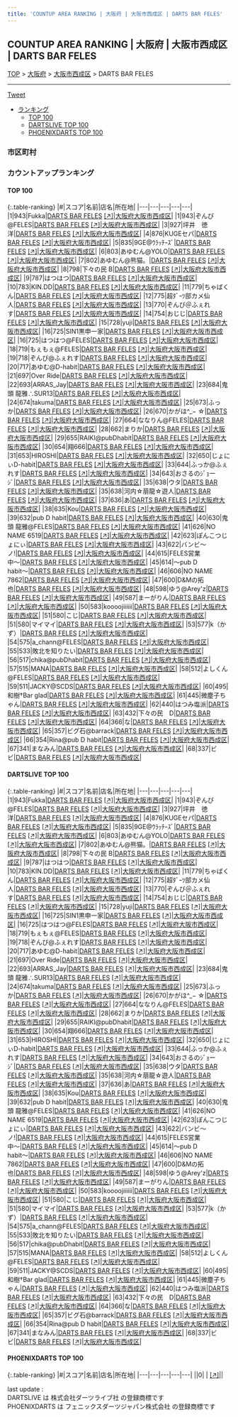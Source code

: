 ```yaml
---
title: 'COUNTUP AREA RANKING | 大阪府 | 大阪市西成区 | DARTS BAR FELES'
---
```

## COUNTUP AREA RANKING | 大阪府 | 大阪市西成区 | DARTS BAR FELES

[TOP](/darts/rank/) > [大阪府](/darts/rank/大阪府/) > [大阪市西成区](/darts/rank/大阪府/大阪市西成区/) > DARTS BAR FELES

___

<a href="https://twitter.com/share?ref_src=twsrc%5Etfw" data-text="COUNTUP AREA RANKING | 大阪府大阪市西成区DARTS BAR FELES" class="twitter-share-button" data-hashtags="DARTSLIVE,PHOENIXDARTS,darts,ダーツ" data-show-count="false">Tweet</a>

* [ランキング](#カウントアップランキング)
    * [TOP 100](#top-100)
    * [DARTSLIVE TOP 100](#dartslive-top-100)
    * [PHOENIXDARTS TOP 100](#phoenixdarts-top-100)

### 市区町村

<ul>

</ul>

### カウントアップランキング

#### TOP 100



{:.table-ranking}
|#|スコア|名前|店名|所在地|
|---|---|---|---|---|
|1|943|<span class="rank-name-dl">Fukka</span>|<a href="/darts/rank/shops/befd37484afffe800d9b047a20a7ba1e.html">DARTS BAR FELES</a> <a href="https://search.dartslive.com/jp/shop/befd37484afffe800d9b047a20a7ba1e">[↗]</a>|<a href="/darts/rank/大阪府/大阪市西成区">大阪府大阪市西成区</a>|
|1|943|<span class="rank-name-dl">ぞんび@FELES</span>|<a href="/darts/rank/shops/befd37484afffe800d9b047a20a7ba1e.html">DARTS BAR FELES</a> <a href="https://search.dartslive.com/jp/shop/befd37484afffe800d9b047a20a7ba1e">[↗]</a>|<a href="/darts/rank/大阪府/大阪市西成区">大阪府大阪市西成区</a>|
|3|927|<span class="rank-name-dl">坪井　徳洋</span>|<a href="/darts/rank/shops/befd37484afffe800d9b047a20a7ba1e.html">DARTS BAR FELES</a> <a href="https://search.dartslive.com/jp/shop/befd37484afffe800d9b047a20a7ba1e">[↗]</a>|<a href="/darts/rank/大阪府/大阪市西成区">大阪府大阪市西成区</a>|
|4|876|<span class="rank-name-dl">KUGEセパ</span>|<a href="/darts/rank/shops/befd37484afffe800d9b047a20a7ba1e.html">DARTS BAR FELES</a> <a href="https://search.dartslive.com/jp/shop/befd37484afffe800d9b047a20a7ba1e">[↗]</a>|<a href="/darts/rank/大阪府/大阪市西成区">大阪府大阪市西成区</a>|
|5|835|<span class="rank-name-dl">9GE@ｳﾗｯﾁｰｽﾞ</span>|<a href="/darts/rank/shops/befd37484afffe800d9b047a20a7ba1e.html">DARTS BAR FELES</a> <a href="https://search.dartslive.com/jp/shop/befd37484afffe800d9b047a20a7ba1e">[↗]</a>|<a href="/darts/rank/大阪府/大阪市西成区">大阪府大阪市西成区</a>|
|6|803|<span class="rank-name-dl">あゆむん@YOLO</span>|<a href="/darts/rank/shops/befd37484afffe800d9b047a20a7ba1e.html">DARTS BAR FELES</a> <a href="https://search.dartslive.com/jp/shop/befd37484afffe800d9b047a20a7ba1e">[↗]</a>|<a href="/darts/rank/大阪府/大阪市西成区">大阪府大阪市西成区</a>|
|7|802|<span class="rank-name-dl">あゆむん@熊猫。</span>|<a href="/darts/rank/shops/befd37484afffe800d9b047a20a7ba1e.html">DARTS BAR FELES</a> <a href="https://search.dartslive.com/jp/shop/befd37484afffe800d9b047a20a7ba1e">[↗]</a>|<a href="/darts/rank/大阪府/大阪市西成区">大阪府大阪市西成区</a>|
|8|798|<span class="rank-name-dl">下々の民 B</span>|<a href="/darts/rank/shops/befd37484afffe800d9b047a20a7ba1e.html">DARTS BAR FELES</a> <a href="https://search.dartslive.com/jp/shop/befd37484afffe800d9b047a20a7ba1e">[↗]</a>|<a href="/darts/rank/大阪府/大阪市西成区">大阪府大阪市西成区</a>|
|9|787|<span class="rank-name-dl">はつはつ</span>|<a href="/darts/rank/shops/befd37484afffe800d9b047a20a7ba1e.html">DARTS BAR FELES</a> <a href="https://search.dartslive.com/jp/shop/befd37484afffe800d9b047a20a7ba1e">[↗]</a>|<a href="/darts/rank/大阪府/大阪市西成区">大阪府大阪市西成区</a>|
|10|783|<span class="rank-name-dl">KIN.DD</span>|<a href="/darts/rank/shops/befd37484afffe800d9b047a20a7ba1e.html">DARTS BAR FELES</a> <a href="https://search.dartslive.com/jp/shop/befd37484afffe800d9b047a20a7ba1e">[↗]</a>|<a href="/darts/rank/大阪府/大阪市西成区">大阪府大阪市西成区</a>|
|11|779|<span class="rank-name-dl">ちゃばくん</span>|<a href="/darts/rank/shops/befd37484afffe800d9b047a20a7ba1e.html">DARTS BAR FELES</a> <a href="https://search.dartslive.com/jp/shop/befd37484afffe800d9b047a20a7ba1e">[↗]</a>|<a href="/darts/rank/大阪府/大阪市西成区">大阪府大阪市西成区</a>|
|12|775|<span class="rank-name-dl">超ﾀﾞｰﾂ部カメ仙人</span>|<a href="/darts/rank/shops/befd37484afffe800d9b047a20a7ba1e.html">DARTS BAR FELES</a> <a href="https://search.dartslive.com/jp/shop/befd37484afffe800d9b047a20a7ba1e">[↗]</a>|<a href="/darts/rank/大阪府/大阪市西成区">大阪府大阪市西成区</a>|
|13|770|<span class="rank-name-dl">ぞんび＠ふぇれす</span>|<a href="/darts/rank/shops/befd37484afffe800d9b047a20a7ba1e.html">DARTS BAR FELES</a> <a href="https://search.dartslive.com/jp/shop/befd37484afffe800d9b047a20a7ba1e">[↗]</a>|<a href="/darts/rank/大阪府/大阪市西成区">大阪府大阪市西成区</a>|
|14|754|<span class="rank-name-dl">おじじ</span>|<a href="/darts/rank/shops/befd37484afffe800d9b047a20a7ba1e.html">DARTS BAR FELES</a> <a href="https://search.dartslive.com/jp/shop/befd37484afffe800d9b047a20a7ba1e">[↗]</a>|<a href="/darts/rank/大阪府/大阪市西成区">大阪府大阪市西成区</a>|
|15|728|<span class="rank-name-dl">yuji</span>|<a href="/darts/rank/shops/befd37484afffe800d9b047a20a7ba1e.html">DARTS BAR FELES</a> <a href="https://search.dartslive.com/jp/shop/befd37484afffe800d9b047a20a7ba1e">[↗]</a>|<a href="/darts/rank/大阪府/大阪市西成区">大阪府大阪市西成区</a>|
|16|725|<span class="rank-name-dl">SIN1黒申一家</span>|<a href="/darts/rank/shops/befd37484afffe800d9b047a20a7ba1e.html">DARTS BAR FELES</a> <a href="https://search.dartslive.com/jp/shop/befd37484afffe800d9b047a20a7ba1e">[↗]</a>|<a href="/darts/rank/大阪府/大阪市西成区">大阪府大阪市西成区</a>|
|16|725|<span class="rank-name-dl">はつはつ@FELES</span>|<a href="/darts/rank/shops/befd37484afffe800d9b047a20a7ba1e.html">DARTS BAR FELES</a> <a href="https://search.dartslive.com/jp/shop/befd37484afffe800d9b047a20a7ba1e">[↗]</a>|<a href="/darts/rank/大阪府/大阪市西成区">大阪府大阪市西成区</a>|
|18|719|<span class="rank-name-dl">もぇもぇ@FELES</span>|<a href="/darts/rank/shops/befd37484afffe800d9b047a20a7ba1e.html">DARTS BAR FELES</a> <a href="https://search.dartslive.com/jp/shop/befd37484afffe800d9b047a20a7ba1e">[↗]</a>|<a href="/darts/rank/大阪府/大阪市西成区">大阪府大阪市西成区</a>|
|19|718|<span class="rank-name-dl">ぞんび@ふぇれす</span>|<a href="/darts/rank/shops/befd37484afffe800d9b047a20a7ba1e.html">DARTS BAR FELES</a> <a href="https://search.dartslive.com/jp/shop/befd37484afffe800d9b047a20a7ba1e">[↗]</a>|<a href="/darts/rank/大阪府/大阪市西成区">大阪府大阪市西成区</a>|
|20|717|<span class="rank-name-dl">あゆむ@D-habit</span>|<a href="/darts/rank/shops/befd37484afffe800d9b047a20a7ba1e.html">DARTS BAR FELES</a> <a href="https://search.dartslive.com/jp/shop/befd37484afffe800d9b047a20a7ba1e">[↗]</a>|<a href="/darts/rank/大阪府/大阪市西成区">大阪府大阪市西成区</a>|
|21|697|<span class="rank-name-dl">Over Ride</span>|<a href="/darts/rank/shops/befd37484afffe800d9b047a20a7ba1e.html">DARTS BAR FELES</a> <a href="https://search.dartslive.com/jp/shop/befd37484afffe800d9b047a20a7ba1e">[↗]</a>|<a href="/darts/rank/大阪府/大阪市西成区">大阪府大阪市西成区</a>|
|22|693|<span class="rank-name-dl">ARRAS_Jay</span>|<a href="/darts/rank/shops/befd37484afffe800d9b047a20a7ba1e.html">DARTS BAR FELES</a> <a href="https://search.dartslive.com/jp/shop/befd37484afffe800d9b047a20a7ba1e">[↗]</a>|<a href="/darts/rank/大阪府/大阪市西成区">大阪府大阪市西成区</a>|
|23|684|<span class="rank-name-dl">鬼頭 龍雅∴SUR13</span>|<a href="/darts/rank/shops/befd37484afffe800d9b047a20a7ba1e.html">DARTS BAR FELES</a> <a href="https://search.dartslive.com/jp/shop/befd37484afffe800d9b047a20a7ba1e">[↗]</a>|<a href="/darts/rank/大阪府/大阪市西成区">大阪府大阪市西成区</a>|
|24|674|<span class="rank-name-dl">takuma</span>|<a href="/darts/rank/shops/befd37484afffe800d9b047a20a7ba1e.html">DARTS BAR FELES</a> <a href="https://search.dartslive.com/jp/shop/befd37484afffe800d9b047a20a7ba1e">[↗]</a>|<a href="/darts/rank/大阪府/大阪市西成区">大阪府大阪市西成区</a>|
|25|673|<span class="rank-name-dl">ふっか</span>|<a href="/darts/rank/shops/befd37484afffe800d9b047a20a7ba1e.html">DARTS BAR FELES</a> <a href="https://search.dartslive.com/jp/shop/befd37484afffe800d9b047a20a7ba1e">[↗]</a>|<a href="/darts/rank/大阪府/大阪市西成区">大阪府大阪市西成区</a>|
|26|670|<span class="rank-name-dl">かがほ^_− ☆</span>|<a href="/darts/rank/shops/befd37484afffe800d9b047a20a7ba1e.html">DARTS BAR FELES</a> <a href="https://search.dartslive.com/jp/shop/befd37484afffe800d9b047a20a7ba1e">[↗]</a>|<a href="/darts/rank/大阪府/大阪市西成区">大阪府大阪市西成区</a>|
|27|664|<span class="rank-name-dl">ななりん@FELES</span>|<a href="/darts/rank/shops/befd37484afffe800d9b047a20a7ba1e.html">DARTS BAR FELES</a> <a href="https://search.dartslive.com/jp/shop/befd37484afffe800d9b047a20a7ba1e">[↗]</a>|<a href="/darts/rank/大阪府/大阪市西成区">大阪府大阪市西成区</a>|
|28|662|<span class="rank-name-dl">まりか</span>|<a href="/darts/rank/shops/befd37484afffe800d9b047a20a7ba1e.html">DARTS BAR FELES</a> <a href="https://search.dartslive.com/jp/shop/befd37484afffe800d9b047a20a7ba1e">[↗]</a>|<a href="/darts/rank/大阪府/大阪市西成区">大阪府大阪市西成区</a>|
|29|655|<span class="rank-name-dl">RAIKI@pubDhabit</span>|<a href="/darts/rank/shops/befd37484afffe800d9b047a20a7ba1e.html">DARTS BAR FELES</a> <a href="https://search.dartslive.com/jp/shop/befd37484afffe800d9b047a20a7ba1e">[↗]</a>|<a href="/darts/rank/大阪府/大阪市西成区">大阪府大阪市西成区</a>|
|30|654|<span class="rank-name-dl">翔666</span>|<a href="/darts/rank/shops/befd37484afffe800d9b047a20a7ba1e.html">DARTS BAR FELES</a> <a href="https://search.dartslive.com/jp/shop/befd37484afffe800d9b047a20a7ba1e">[↗]</a>|<a href="/darts/rank/大阪府/大阪市西成区">大阪府大阪市西成区</a>|
|31|653|<span class="rank-name-dl">HIROSHI</span>|<a href="/darts/rank/shops/befd37484afffe800d9b047a20a7ba1e.html">DARTS BAR FELES</a> <a href="https://search.dartslive.com/jp/shop/befd37484afffe800d9b047a20a7ba1e">[↗]</a>|<a href="/darts/rank/大阪府/大阪市西成区">大阪府大阪市西成区</a>|
|32|650|<span class="rank-name-dl">じょにぃD-habit</span>|<a href="/darts/rank/shops/befd37484afffe800d9b047a20a7ba1e.html">DARTS BAR FELES</a> <a href="https://search.dartslive.com/jp/shop/befd37484afffe800d9b047a20a7ba1e">[↗]</a>|<a href="/darts/rank/大阪府/大阪市西成区">大阪府大阪市西成区</a>|
|33|644|<span class="rank-name-dl">ふっか@ふぇれす</span>|<a href="/darts/rank/shops/befd37484afffe800d9b047a20a7ba1e.html">DARTS BAR FELES</a> <a href="https://search.dartslive.com/jp/shop/befd37484afffe800d9b047a20a7ba1e">[↗]</a>|<a href="/darts/rank/大阪府/大阪市西成区">大阪府大阪市西成区</a>|
|34|643|<span class="rank-name-dl">おさるのｼﾞｮーｼﾞ</span>|<a href="/darts/rank/shops/befd37484afffe800d9b047a20a7ba1e.html">DARTS BAR FELES</a> <a href="https://search.dartslive.com/jp/shop/befd37484afffe800d9b047a20a7ba1e">[↗]</a>|<a href="/darts/rank/大阪府/大阪市西成区">大阪府大阪市西成区</a>|
|35|638|<span class="rank-name-dl">ウタ</span>|<a href="/darts/rank/shops/befd37484afffe800d9b047a20a7ba1e.html">DARTS BAR FELES</a> <a href="https://search.dartslive.com/jp/shop/befd37484afffe800d9b047a20a7ba1e">[↗]</a>|<a href="/darts/rank/大阪府/大阪市西成区">大阪府大阪市西成区</a>|
|35|638|<span class="rank-name-dl">河内☆萠龍☆遊人</span>|<a href="/darts/rank/shops/befd37484afffe800d9b047a20a7ba1e.html">DARTS BAR FELES</a> <a href="https://search.dartslive.com/jp/shop/befd37484afffe800d9b047a20a7ba1e">[↗]</a>|<a href="/darts/rank/大阪府/大阪市西成区">大阪府大阪市西成区</a>|
|37|636|<span class="rank-name-dl">あ</span>|<a href="/darts/rank/shops/befd37484afffe800d9b047a20a7ba1e.html">DARTS BAR FELES</a> <a href="https://search.dartslive.com/jp/shop/befd37484afffe800d9b047a20a7ba1e">[↗]</a>|<a href="/darts/rank/大阪府/大阪市西成区">大阪府大阪市西成区</a>|
|38|635|<span class="rank-name-dl">Kou</span>|<a href="/darts/rank/shops/befd37484afffe800d9b047a20a7ba1e.html">DARTS BAR FELES</a> <a href="https://search.dartslive.com/jp/shop/befd37484afffe800d9b047a20a7ba1e">[↗]</a>|<a href="/darts/rank/大阪府/大阪市西成区">大阪府大阪市西成区</a>|
|39|632|<span class="rank-name-dl">pub D habit</span>|<a href="/darts/rank/shops/befd37484afffe800d9b047a20a7ba1e.html">DARTS BAR FELES</a> <a href="https://search.dartslive.com/jp/shop/befd37484afffe800d9b047a20a7ba1e">[↗]</a>|<a href="/darts/rank/大阪府/大阪市西成区">大阪府大阪市西成区</a>|
|40|630|<span class="rank-name-dl">鬼頭 龍雅@FELES</span>|<a href="/darts/rank/shops/befd37484afffe800d9b047a20a7ba1e.html">DARTS BAR FELES</a> <a href="https://search.dartslive.com/jp/shop/befd37484afffe800d9b047a20a7ba1e">[↗]</a>|<a href="/darts/rank/大阪府/大阪市西成区">大阪府大阪市西成区</a>|
|41|626|<span class="rank-name-dl">NO NAME 6519</span>|<a href="/darts/rank/shops/befd37484afffe800d9b047a20a7ba1e.html">DARTS BAR FELES</a> <a href="https://search.dartslive.com/jp/shop/befd37484afffe800d9b047a20a7ba1e">[↗]</a>|<a href="/darts/rank/大阪府/大阪市西成区">大阪府大阪市西成区</a>|
|42|623|<span class="rank-name-dl">ぽんこつじょにぃ</span>|<a href="/darts/rank/shops/befd37484afffe800d9b047a20a7ba1e.html">DARTS BAR FELES</a> <a href="https://search.dartslive.com/jp/shop/befd37484afffe800d9b047a20a7ba1e">[↗]</a>|<a href="/darts/rank/大阪府/大阪市西成区">大阪府大阪市西成区</a>|
|43|622|<span class="rank-name-dl">バンビ〜ノ!</span>|<a href="/darts/rank/shops/befd37484afffe800d9b047a20a7ba1e.html">DARTS BAR FELES</a> <a href="https://search.dartslive.com/jp/shop/befd37484afffe800d9b047a20a7ba1e">[↗]</a>|<a href="/darts/rank/大阪府/大阪市西成区">大阪府大阪市西成区</a>|
|44|615|<span class="rank-name-dl">FELES営業中〜</span>|<a href="/darts/rank/shops/befd37484afffe800d9b047a20a7ba1e.html">DARTS BAR FELES</a> <a href="https://search.dartslive.com/jp/shop/befd37484afffe800d9b047a20a7ba1e">[↗]</a>|<a href="/darts/rank/大阪府/大阪市西成区">大阪府大阪市西成区</a>|
|45|614|<span class="rank-name-dl">〜pub D habit〜</span>|<a href="/darts/rank/shops/befd37484afffe800d9b047a20a7ba1e.html">DARTS BAR FELES</a> <a href="https://search.dartslive.com/jp/shop/befd37484afffe800d9b047a20a7ba1e">[↗]</a>|<a href="/darts/rank/大阪府/大阪市西成区">大阪府大阪市西成区</a>|
|46|606|<span class="rank-name-dl">NO NAME 7862</span>|<a href="/darts/rank/shops/befd37484afffe800d9b047a20a7ba1e.html">DARTS BAR FELES</a> <a href="https://search.dartslive.com/jp/shop/befd37484afffe800d9b047a20a7ba1e">[↗]</a>|<a href="/darts/rank/大阪府/大阪市西成区">大阪府大阪市西成区</a>|
|47|600|<span class="rank-name-dl">D&amp;Mの拓也</span>|<a href="/darts/rank/shops/befd37484afffe800d9b047a20a7ba1e.html">DARTS BAR FELES</a> <a href="https://search.dartslive.com/jp/shop/befd37484afffe800d9b047a20a7ba1e">[↗]</a>|<a href="/darts/rank/大阪府/大阪市西成区">大阪府大阪市西成区</a>|
|48|598|<span class="rank-name-dl">ゆう@Arey&#x27;z</span>|<a href="/darts/rank/shops/befd37484afffe800d9b047a20a7ba1e.html">DARTS BAR FELES</a> <a href="https://search.dartslive.com/jp/shop/befd37484afffe800d9b047a20a7ba1e">[↗]</a>|<a href="/darts/rank/大阪府/大阪市西成区">大阪府大阪市西成区</a>|
|49|587|<span class="rank-name-dl">まーがりん</span>|<a href="/darts/rank/shops/befd37484afffe800d9b047a20a7ba1e.html">DARTS BAR FELES</a> <a href="https://search.dartslive.com/jp/shop/befd37484afffe800d9b047a20a7ba1e">[↗]</a>|<a href="/darts/rank/大阪府/大阪市西成区">大阪府大阪市西成区</a>|
|50|583|<span class="rank-name-dl">koooojiiiiii</span>|<a href="/darts/rank/shops/befd37484afffe800d9b047a20a7ba1e.html">DARTS BAR FELES</a> <a href="https://search.dartslive.com/jp/shop/befd37484afffe800d9b047a20a7ba1e">[↗]</a>|<a href="/darts/rank/大阪府/大阪市西成区">大阪府大阪市西成区</a>|
|51|580|<span class="rank-name-dl">こじ</span>|<a href="/darts/rank/shops/befd37484afffe800d9b047a20a7ba1e.html">DARTS BAR FELES</a> <a href="https://search.dartslive.com/jp/shop/befd37484afffe800d9b047a20a7ba1e">[↗]</a>|<a href="/darts/rank/大阪府/大阪市西成区">大阪府大阪市西成区</a>|
|51|580|<span class="rank-name-dl">マイマイ</span>|<a href="/darts/rank/shops/befd37484afffe800d9b047a20a7ba1e.html">DARTS BAR FELES</a> <a href="https://search.dartslive.com/jp/shop/befd37484afffe800d9b047a20a7ba1e">[↗]</a>|<a href="/darts/rank/大阪府/大阪市西成区">大阪府大阪市西成区</a>|
|53|577|<span class="rank-name-dl">k（かず）</span>|<a href="/darts/rank/shops/befd37484afffe800d9b047a20a7ba1e.html">DARTS BAR FELES</a> <a href="https://search.dartslive.com/jp/shop/befd37484afffe800d9b047a20a7ba1e">[↗]</a>|<a href="/darts/rank/大阪府/大阪市西成区">大阪府大阪市西成区</a>|
|54|575|<span class="rank-name-dl">a_chann@FELES</span>|<a href="/darts/rank/shops/befd37484afffe800d9b047a20a7ba1e.html">DARTS BAR FELES</a> <a href="https://search.dartslive.com/jp/shop/befd37484afffe800d9b047a20a7ba1e">[↗]</a>|<a href="/darts/rank/大阪府/大阪市西成区">大阪府大阪市西成区</a>|
|55|533|<span class="rank-name-dl">敗北を知りたい</span>|<a href="/darts/rank/shops/befd37484afffe800d9b047a20a7ba1e.html">DARTS BAR FELES</a> <a href="https://search.dartslive.com/jp/shop/befd37484afffe800d9b047a20a7ba1e">[↗]</a>|<a href="/darts/rank/大阪府/大阪市西成区">大阪府大阪市西成区</a>|
|56|517|<span class="rank-name-dl">chika@pubDhabit</span>|<a href="/darts/rank/shops/befd37484afffe800d9b047a20a7ba1e.html">DARTS BAR FELES</a> <a href="https://search.dartslive.com/jp/shop/befd37484afffe800d9b047a20a7ba1e">[↗]</a>|<a href="/darts/rank/大阪府/大阪市西成区">大阪府大阪市西成区</a>|
|57|515|<span class="rank-name-dl">MANA</span>|<a href="/darts/rank/shops/befd37484afffe800d9b047a20a7ba1e.html">DARTS BAR FELES</a> <a href="https://search.dartslive.com/jp/shop/befd37484afffe800d9b047a20a7ba1e">[↗]</a>|<a href="/darts/rank/大阪府/大阪市西成区">大阪府大阪市西成区</a>|
|58|512|<span class="rank-name-dl">よしくん@FELES</span>|<a href="/darts/rank/shops/befd37484afffe800d9b047a20a7ba1e.html">DARTS BAR FELES</a> <a href="https://search.dartslive.com/jp/shop/befd37484afffe800d9b047a20a7ba1e">[↗]</a>|<a href="/darts/rank/大阪府/大阪市西成区">大阪府大阪市西成区</a>|
|59|511|<span class="rank-name-dl">JACKY@SCDS</span>|<a href="/darts/rank/shops/befd37484afffe800d9b047a20a7ba1e.html">DARTS BAR FELES</a> <a href="https://search.dartslive.com/jp/shop/befd37484afffe800d9b047a20a7ba1e">[↗]</a>|<a href="/darts/rank/大阪府/大阪市西成区">大阪府大阪市西成区</a>|
|60|495|<span class="rank-name-dl">和樹†Bar glad</span>|<a href="/darts/rank/shops/befd37484afffe800d9b047a20a7ba1e.html">DARTS BAR FELES</a> <a href="https://search.dartslive.com/jp/shop/befd37484afffe800d9b047a20a7ba1e">[↗]</a>|<a href="/darts/rank/大阪府/大阪市西成区">大阪府大阪市西成区</a>|
|61|445|<span class="rank-name-dl">微塵子ちゃん</span>|<a href="/darts/rank/shops/befd37484afffe800d9b047a20a7ba1e.html">DARTS BAR FELES</a> <a href="https://search.dartslive.com/jp/shop/befd37484afffe800d9b047a20a7ba1e">[↗]</a>|<a href="/darts/rank/大阪府/大阪市西成区">大阪府大阪市西成区</a>|
|62|440|<span class="rank-name-dl">はつみ塩派</span>|<a href="/darts/rank/shops/befd37484afffe800d9b047a20a7ba1e.html">DARTS BAR FELES</a> <a href="https://search.dartslive.com/jp/shop/befd37484afffe800d9b047a20a7ba1e">[↗]</a>|<a href="/darts/rank/大阪府/大阪市西成区">大阪府大阪市西成区</a>|
|63|432|<span class="rank-name-dl">下々の民　D</span>|<a href="/darts/rank/shops/befd37484afffe800d9b047a20a7ba1e.html">DARTS BAR FELES</a> <a href="https://search.dartslive.com/jp/shop/befd37484afffe800d9b047a20a7ba1e">[↗]</a>|<a href="/darts/rank/大阪府/大阪市西成区">大阪府大阪市西成区</a>|
|64|366|<span class="rank-name-dl">な</span>|<a href="/darts/rank/shops/befd37484afffe800d9b047a20a7ba1e.html">DARTS BAR FELES</a> <a href="https://search.dartslive.com/jp/shop/befd37484afffe800d9b047a20a7ba1e">[↗]</a>|<a href="/darts/rank/大阪府/大阪市西成区">大阪府大阪市西成区</a>|
|65|357|<span class="rank-name-dl">ビグ石@barrack</span>|<a href="/darts/rank/shops/befd37484afffe800d9b047a20a7ba1e.html">DARTS BAR FELES</a> <a href="https://search.dartslive.com/jp/shop/befd37484afffe800d9b047a20a7ba1e">[↗]</a>|<a href="/darts/rank/大阪府/大阪市西成区">大阪府大阪市西成区</a>|
|66|354|<span class="rank-name-dl">Rina@pub D habit</span>|<a href="/darts/rank/shops/befd37484afffe800d9b047a20a7ba1e.html">DARTS BAR FELES</a> <a href="https://search.dartslive.com/jp/shop/befd37484afffe800d9b047a20a7ba1e">[↗]</a>|<a href="/darts/rank/大阪府/大阪市西成区">大阪府大阪市西成区</a>|
|67|341|<span class="rank-name-dl">まなみん</span>|<a href="/darts/rank/shops/befd37484afffe800d9b047a20a7ba1e.html">DARTS BAR FELES</a> <a href="https://search.dartslive.com/jp/shop/befd37484afffe800d9b047a20a7ba1e">[↗]</a>|<a href="/darts/rank/大阪府/大阪市西成区">大阪府大阪市西成区</a>|
|68|337|<span class="rank-name-dl">ビビ</span>|<a href="/darts/rank/shops/befd37484afffe800d9b047a20a7ba1e.html">DARTS BAR FELES</a> <a href="https://search.dartslive.com/jp/shop/befd37484afffe800d9b047a20a7ba1e">[↗]</a>|<a href="/darts/rank/大阪府/大阪市西成区">大阪府大阪市西成区</a>|


#### DARTSLIVE TOP 100



{:.table-ranking}
|#|スコア|名前|店名|所在地|
|---|---|---|---|---|
|1|943|<span class="rank-name-dl">Fukka</span>|<a href="/darts/rank/shops/befd37484afffe800d9b047a20a7ba1e.html">DARTS BAR FELES</a> <a href="https://search.dartslive.com/jp/shop/befd37484afffe800d9b047a20a7ba1e">[↗]</a>|<a href="/darts/rank/大阪府/大阪市西成区">大阪府大阪市西成区</a>|
|1|943|<span class="rank-name-dl">ぞんび@FELES</span>|<a href="/darts/rank/shops/befd37484afffe800d9b047a20a7ba1e.html">DARTS BAR FELES</a> <a href="https://search.dartslive.com/jp/shop/befd37484afffe800d9b047a20a7ba1e">[↗]</a>|<a href="/darts/rank/大阪府/大阪市西成区">大阪府大阪市西成区</a>|
|3|927|<span class="rank-name-dl">坪井　徳洋</span>|<a href="/darts/rank/shops/befd37484afffe800d9b047a20a7ba1e.html">DARTS BAR FELES</a> <a href="https://search.dartslive.com/jp/shop/befd37484afffe800d9b047a20a7ba1e">[↗]</a>|<a href="/darts/rank/大阪府/大阪市西成区">大阪府大阪市西成区</a>|
|4|876|<span class="rank-name-dl">KUGEセパ</span>|<a href="/darts/rank/shops/befd37484afffe800d9b047a20a7ba1e.html">DARTS BAR FELES</a> <a href="https://search.dartslive.com/jp/shop/befd37484afffe800d9b047a20a7ba1e">[↗]</a>|<a href="/darts/rank/大阪府/大阪市西成区">大阪府大阪市西成区</a>|
|5|835|<span class="rank-name-dl">9GE@ｳﾗｯﾁｰｽﾞ</span>|<a href="/darts/rank/shops/befd37484afffe800d9b047a20a7ba1e.html">DARTS BAR FELES</a> <a href="https://search.dartslive.com/jp/shop/befd37484afffe800d9b047a20a7ba1e">[↗]</a>|<a href="/darts/rank/大阪府/大阪市西成区">大阪府大阪市西成区</a>|
|6|803|<span class="rank-name-dl">あゆむん@YOLO</span>|<a href="/darts/rank/shops/befd37484afffe800d9b047a20a7ba1e.html">DARTS BAR FELES</a> <a href="https://search.dartslive.com/jp/shop/befd37484afffe800d9b047a20a7ba1e">[↗]</a>|<a href="/darts/rank/大阪府/大阪市西成区">大阪府大阪市西成区</a>|
|7|802|<span class="rank-name-dl">あゆむん@熊猫。</span>|<a href="/darts/rank/shops/befd37484afffe800d9b047a20a7ba1e.html">DARTS BAR FELES</a> <a href="https://search.dartslive.com/jp/shop/befd37484afffe800d9b047a20a7ba1e">[↗]</a>|<a href="/darts/rank/大阪府/大阪市西成区">大阪府大阪市西成区</a>|
|8|798|<span class="rank-name-dl">下々の民 B</span>|<a href="/darts/rank/shops/befd37484afffe800d9b047a20a7ba1e.html">DARTS BAR FELES</a> <a href="https://search.dartslive.com/jp/shop/befd37484afffe800d9b047a20a7ba1e">[↗]</a>|<a href="/darts/rank/大阪府/大阪市西成区">大阪府大阪市西成区</a>|
|9|787|<span class="rank-name-dl">はつはつ</span>|<a href="/darts/rank/shops/befd37484afffe800d9b047a20a7ba1e.html">DARTS BAR FELES</a> <a href="https://search.dartslive.com/jp/shop/befd37484afffe800d9b047a20a7ba1e">[↗]</a>|<a href="/darts/rank/大阪府/大阪市西成区">大阪府大阪市西成区</a>|
|10|783|<span class="rank-name-dl">KIN.DD</span>|<a href="/darts/rank/shops/befd37484afffe800d9b047a20a7ba1e.html">DARTS BAR FELES</a> <a href="https://search.dartslive.com/jp/shop/befd37484afffe800d9b047a20a7ba1e">[↗]</a>|<a href="/darts/rank/大阪府/大阪市西成区">大阪府大阪市西成区</a>|
|11|779|<span class="rank-name-dl">ちゃばくん</span>|<a href="/darts/rank/shops/befd37484afffe800d9b047a20a7ba1e.html">DARTS BAR FELES</a> <a href="https://search.dartslive.com/jp/shop/befd37484afffe800d9b047a20a7ba1e">[↗]</a>|<a href="/darts/rank/大阪府/大阪市西成区">大阪府大阪市西成区</a>|
|12|775|<span class="rank-name-dl">超ﾀﾞｰﾂ部カメ仙人</span>|<a href="/darts/rank/shops/befd37484afffe800d9b047a20a7ba1e.html">DARTS BAR FELES</a> <a href="https://search.dartslive.com/jp/shop/befd37484afffe800d9b047a20a7ba1e">[↗]</a>|<a href="/darts/rank/大阪府/大阪市西成区">大阪府大阪市西成区</a>|
|13|770|<span class="rank-name-dl">ぞんび＠ふぇれす</span>|<a href="/darts/rank/shops/befd37484afffe800d9b047a20a7ba1e.html">DARTS BAR FELES</a> <a href="https://search.dartslive.com/jp/shop/befd37484afffe800d9b047a20a7ba1e">[↗]</a>|<a href="/darts/rank/大阪府/大阪市西成区">大阪府大阪市西成区</a>|
|14|754|<span class="rank-name-dl">おじじ</span>|<a href="/darts/rank/shops/befd37484afffe800d9b047a20a7ba1e.html">DARTS BAR FELES</a> <a href="https://search.dartslive.com/jp/shop/befd37484afffe800d9b047a20a7ba1e">[↗]</a>|<a href="/darts/rank/大阪府/大阪市西成区">大阪府大阪市西成区</a>|
|15|728|<span class="rank-name-dl">yuji</span>|<a href="/darts/rank/shops/befd37484afffe800d9b047a20a7ba1e.html">DARTS BAR FELES</a> <a href="https://search.dartslive.com/jp/shop/befd37484afffe800d9b047a20a7ba1e">[↗]</a>|<a href="/darts/rank/大阪府/大阪市西成区">大阪府大阪市西成区</a>|
|16|725|<span class="rank-name-dl">SIN1黒申一家</span>|<a href="/darts/rank/shops/befd37484afffe800d9b047a20a7ba1e.html">DARTS BAR FELES</a> <a href="https://search.dartslive.com/jp/shop/befd37484afffe800d9b047a20a7ba1e">[↗]</a>|<a href="/darts/rank/大阪府/大阪市西成区">大阪府大阪市西成区</a>|
|16|725|<span class="rank-name-dl">はつはつ@FELES</span>|<a href="/darts/rank/shops/befd37484afffe800d9b047a20a7ba1e.html">DARTS BAR FELES</a> <a href="https://search.dartslive.com/jp/shop/befd37484afffe800d9b047a20a7ba1e">[↗]</a>|<a href="/darts/rank/大阪府/大阪市西成区">大阪府大阪市西成区</a>|
|18|719|<span class="rank-name-dl">もぇもぇ@FELES</span>|<a href="/darts/rank/shops/befd37484afffe800d9b047a20a7ba1e.html">DARTS BAR FELES</a> <a href="https://search.dartslive.com/jp/shop/befd37484afffe800d9b047a20a7ba1e">[↗]</a>|<a href="/darts/rank/大阪府/大阪市西成区">大阪府大阪市西成区</a>|
|19|718|<span class="rank-name-dl">ぞんび@ふぇれす</span>|<a href="/darts/rank/shops/befd37484afffe800d9b047a20a7ba1e.html">DARTS BAR FELES</a> <a href="https://search.dartslive.com/jp/shop/befd37484afffe800d9b047a20a7ba1e">[↗]</a>|<a href="/darts/rank/大阪府/大阪市西成区">大阪府大阪市西成区</a>|
|20|717|<span class="rank-name-dl">あゆむ@D-habit</span>|<a href="/darts/rank/shops/befd37484afffe800d9b047a20a7ba1e.html">DARTS BAR FELES</a> <a href="https://search.dartslive.com/jp/shop/befd37484afffe800d9b047a20a7ba1e">[↗]</a>|<a href="/darts/rank/大阪府/大阪市西成区">大阪府大阪市西成区</a>|
|21|697|<span class="rank-name-dl">Over Ride</span>|<a href="/darts/rank/shops/befd37484afffe800d9b047a20a7ba1e.html">DARTS BAR FELES</a> <a href="https://search.dartslive.com/jp/shop/befd37484afffe800d9b047a20a7ba1e">[↗]</a>|<a href="/darts/rank/大阪府/大阪市西成区">大阪府大阪市西成区</a>|
|22|693|<span class="rank-name-dl">ARRAS_Jay</span>|<a href="/darts/rank/shops/befd37484afffe800d9b047a20a7ba1e.html">DARTS BAR FELES</a> <a href="https://search.dartslive.com/jp/shop/befd37484afffe800d9b047a20a7ba1e">[↗]</a>|<a href="/darts/rank/大阪府/大阪市西成区">大阪府大阪市西成区</a>|
|23|684|<span class="rank-name-dl">鬼頭 龍雅∴SUR13</span>|<a href="/darts/rank/shops/befd37484afffe800d9b047a20a7ba1e.html">DARTS BAR FELES</a> <a href="https://search.dartslive.com/jp/shop/befd37484afffe800d9b047a20a7ba1e">[↗]</a>|<a href="/darts/rank/大阪府/大阪市西成区">大阪府大阪市西成区</a>|
|24|674|<span class="rank-name-dl">takuma</span>|<a href="/darts/rank/shops/befd37484afffe800d9b047a20a7ba1e.html">DARTS BAR FELES</a> <a href="https://search.dartslive.com/jp/shop/befd37484afffe800d9b047a20a7ba1e">[↗]</a>|<a href="/darts/rank/大阪府/大阪市西成区">大阪府大阪市西成区</a>|
|25|673|<span class="rank-name-dl">ふっか</span>|<a href="/darts/rank/shops/befd37484afffe800d9b047a20a7ba1e.html">DARTS BAR FELES</a> <a href="https://search.dartslive.com/jp/shop/befd37484afffe800d9b047a20a7ba1e">[↗]</a>|<a href="/darts/rank/大阪府/大阪市西成区">大阪府大阪市西成区</a>|
|26|670|<span class="rank-name-dl">かがほ^_− ☆</span>|<a href="/darts/rank/shops/befd37484afffe800d9b047a20a7ba1e.html">DARTS BAR FELES</a> <a href="https://search.dartslive.com/jp/shop/befd37484afffe800d9b047a20a7ba1e">[↗]</a>|<a href="/darts/rank/大阪府/大阪市西成区">大阪府大阪市西成区</a>|
|27|664|<span class="rank-name-dl">ななりん@FELES</span>|<a href="/darts/rank/shops/befd37484afffe800d9b047a20a7ba1e.html">DARTS BAR FELES</a> <a href="https://search.dartslive.com/jp/shop/befd37484afffe800d9b047a20a7ba1e">[↗]</a>|<a href="/darts/rank/大阪府/大阪市西成区">大阪府大阪市西成区</a>|
|28|662|<span class="rank-name-dl">まりか</span>|<a href="/darts/rank/shops/befd37484afffe800d9b047a20a7ba1e.html">DARTS BAR FELES</a> <a href="https://search.dartslive.com/jp/shop/befd37484afffe800d9b047a20a7ba1e">[↗]</a>|<a href="/darts/rank/大阪府/大阪市西成区">大阪府大阪市西成区</a>|
|29|655|<span class="rank-name-dl">RAIKI@pubDhabit</span>|<a href="/darts/rank/shops/befd37484afffe800d9b047a20a7ba1e.html">DARTS BAR FELES</a> <a href="https://search.dartslive.com/jp/shop/befd37484afffe800d9b047a20a7ba1e">[↗]</a>|<a href="/darts/rank/大阪府/大阪市西成区">大阪府大阪市西成区</a>|
|30|654|<span class="rank-name-dl">翔666</span>|<a href="/darts/rank/shops/befd37484afffe800d9b047a20a7ba1e.html">DARTS BAR FELES</a> <a href="https://search.dartslive.com/jp/shop/befd37484afffe800d9b047a20a7ba1e">[↗]</a>|<a href="/darts/rank/大阪府/大阪市西成区">大阪府大阪市西成区</a>|
|31|653|<span class="rank-name-dl">HIROSHI</span>|<a href="/darts/rank/shops/befd37484afffe800d9b047a20a7ba1e.html">DARTS BAR FELES</a> <a href="https://search.dartslive.com/jp/shop/befd37484afffe800d9b047a20a7ba1e">[↗]</a>|<a href="/darts/rank/大阪府/大阪市西成区">大阪府大阪市西成区</a>|
|32|650|<span class="rank-name-dl">じょにぃD-habit</span>|<a href="/darts/rank/shops/befd37484afffe800d9b047a20a7ba1e.html">DARTS BAR FELES</a> <a href="https://search.dartslive.com/jp/shop/befd37484afffe800d9b047a20a7ba1e">[↗]</a>|<a href="/darts/rank/大阪府/大阪市西成区">大阪府大阪市西成区</a>|
|33|644|<span class="rank-name-dl">ふっか@ふぇれす</span>|<a href="/darts/rank/shops/befd37484afffe800d9b047a20a7ba1e.html">DARTS BAR FELES</a> <a href="https://search.dartslive.com/jp/shop/befd37484afffe800d9b047a20a7ba1e">[↗]</a>|<a href="/darts/rank/大阪府/大阪市西成区">大阪府大阪市西成区</a>|
|34|643|<span class="rank-name-dl">おさるのｼﾞｮーｼﾞ</span>|<a href="/darts/rank/shops/befd37484afffe800d9b047a20a7ba1e.html">DARTS BAR FELES</a> <a href="https://search.dartslive.com/jp/shop/befd37484afffe800d9b047a20a7ba1e">[↗]</a>|<a href="/darts/rank/大阪府/大阪市西成区">大阪府大阪市西成区</a>|
|35|638|<span class="rank-name-dl">ウタ</span>|<a href="/darts/rank/shops/befd37484afffe800d9b047a20a7ba1e.html">DARTS BAR FELES</a> <a href="https://search.dartslive.com/jp/shop/befd37484afffe800d9b047a20a7ba1e">[↗]</a>|<a href="/darts/rank/大阪府/大阪市西成区">大阪府大阪市西成区</a>|
|35|638|<span class="rank-name-dl">河内☆萠龍☆遊人</span>|<a href="/darts/rank/shops/befd37484afffe800d9b047a20a7ba1e.html">DARTS BAR FELES</a> <a href="https://search.dartslive.com/jp/shop/befd37484afffe800d9b047a20a7ba1e">[↗]</a>|<a href="/darts/rank/大阪府/大阪市西成区">大阪府大阪市西成区</a>|
|37|636|<span class="rank-name-dl">あ</span>|<a href="/darts/rank/shops/befd37484afffe800d9b047a20a7ba1e.html">DARTS BAR FELES</a> <a href="https://search.dartslive.com/jp/shop/befd37484afffe800d9b047a20a7ba1e">[↗]</a>|<a href="/darts/rank/大阪府/大阪市西成区">大阪府大阪市西成区</a>|
|38|635|<span class="rank-name-dl">Kou</span>|<a href="/darts/rank/shops/befd37484afffe800d9b047a20a7ba1e.html">DARTS BAR FELES</a> <a href="https://search.dartslive.com/jp/shop/befd37484afffe800d9b047a20a7ba1e">[↗]</a>|<a href="/darts/rank/大阪府/大阪市西成区">大阪府大阪市西成区</a>|
|39|632|<span class="rank-name-dl">pub D habit</span>|<a href="/darts/rank/shops/befd37484afffe800d9b047a20a7ba1e.html">DARTS BAR FELES</a> <a href="https://search.dartslive.com/jp/shop/befd37484afffe800d9b047a20a7ba1e">[↗]</a>|<a href="/darts/rank/大阪府/大阪市西成区">大阪府大阪市西成区</a>|
|40|630|<span class="rank-name-dl">鬼頭 龍雅@FELES</span>|<a href="/darts/rank/shops/befd37484afffe800d9b047a20a7ba1e.html">DARTS BAR FELES</a> <a href="https://search.dartslive.com/jp/shop/befd37484afffe800d9b047a20a7ba1e">[↗]</a>|<a href="/darts/rank/大阪府/大阪市西成区">大阪府大阪市西成区</a>|
|41|626|<span class="rank-name-dl">NO NAME 6519</span>|<a href="/darts/rank/shops/befd37484afffe800d9b047a20a7ba1e.html">DARTS BAR FELES</a> <a href="https://search.dartslive.com/jp/shop/befd37484afffe800d9b047a20a7ba1e">[↗]</a>|<a href="/darts/rank/大阪府/大阪市西成区">大阪府大阪市西成区</a>|
|42|623|<span class="rank-name-dl">ぽんこつじょにぃ</span>|<a href="/darts/rank/shops/befd37484afffe800d9b047a20a7ba1e.html">DARTS BAR FELES</a> <a href="https://search.dartslive.com/jp/shop/befd37484afffe800d9b047a20a7ba1e">[↗]</a>|<a href="/darts/rank/大阪府/大阪市西成区">大阪府大阪市西成区</a>|
|43|622|<span class="rank-name-dl">バンビ〜ノ!</span>|<a href="/darts/rank/shops/befd37484afffe800d9b047a20a7ba1e.html">DARTS BAR FELES</a> <a href="https://search.dartslive.com/jp/shop/befd37484afffe800d9b047a20a7ba1e">[↗]</a>|<a href="/darts/rank/大阪府/大阪市西成区">大阪府大阪市西成区</a>|
|44|615|<span class="rank-name-dl">FELES営業中〜</span>|<a href="/darts/rank/shops/befd37484afffe800d9b047a20a7ba1e.html">DARTS BAR FELES</a> <a href="https://search.dartslive.com/jp/shop/befd37484afffe800d9b047a20a7ba1e">[↗]</a>|<a href="/darts/rank/大阪府/大阪市西成区">大阪府大阪市西成区</a>|
|45|614|<span class="rank-name-dl">〜pub D habit〜</span>|<a href="/darts/rank/shops/befd37484afffe800d9b047a20a7ba1e.html">DARTS BAR FELES</a> <a href="https://search.dartslive.com/jp/shop/befd37484afffe800d9b047a20a7ba1e">[↗]</a>|<a href="/darts/rank/大阪府/大阪市西成区">大阪府大阪市西成区</a>|
|46|606|<span class="rank-name-dl">NO NAME 7862</span>|<a href="/darts/rank/shops/befd37484afffe800d9b047a20a7ba1e.html">DARTS BAR FELES</a> <a href="https://search.dartslive.com/jp/shop/befd37484afffe800d9b047a20a7ba1e">[↗]</a>|<a href="/darts/rank/大阪府/大阪市西成区">大阪府大阪市西成区</a>|
|47|600|<span class="rank-name-dl">D&amp;Mの拓也</span>|<a href="/darts/rank/shops/befd37484afffe800d9b047a20a7ba1e.html">DARTS BAR FELES</a> <a href="https://search.dartslive.com/jp/shop/befd37484afffe800d9b047a20a7ba1e">[↗]</a>|<a href="/darts/rank/大阪府/大阪市西成区">大阪府大阪市西成区</a>|
|48|598|<span class="rank-name-dl">ゆう@Arey&#x27;z</span>|<a href="/darts/rank/shops/befd37484afffe800d9b047a20a7ba1e.html">DARTS BAR FELES</a> <a href="https://search.dartslive.com/jp/shop/befd37484afffe800d9b047a20a7ba1e">[↗]</a>|<a href="/darts/rank/大阪府/大阪市西成区">大阪府大阪市西成区</a>|
|49|587|<span class="rank-name-dl">まーがりん</span>|<a href="/darts/rank/shops/befd37484afffe800d9b047a20a7ba1e.html">DARTS BAR FELES</a> <a href="https://search.dartslive.com/jp/shop/befd37484afffe800d9b047a20a7ba1e">[↗]</a>|<a href="/darts/rank/大阪府/大阪市西成区">大阪府大阪市西成区</a>|
|50|583|<span class="rank-name-dl">koooojiiiiii</span>|<a href="/darts/rank/shops/befd37484afffe800d9b047a20a7ba1e.html">DARTS BAR FELES</a> <a href="https://search.dartslive.com/jp/shop/befd37484afffe800d9b047a20a7ba1e">[↗]</a>|<a href="/darts/rank/大阪府/大阪市西成区">大阪府大阪市西成区</a>|
|51|580|<span class="rank-name-dl">こじ</span>|<a href="/darts/rank/shops/befd37484afffe800d9b047a20a7ba1e.html">DARTS BAR FELES</a> <a href="https://search.dartslive.com/jp/shop/befd37484afffe800d9b047a20a7ba1e">[↗]</a>|<a href="/darts/rank/大阪府/大阪市西成区">大阪府大阪市西成区</a>|
|51|580|<span class="rank-name-dl">マイマイ</span>|<a href="/darts/rank/shops/befd37484afffe800d9b047a20a7ba1e.html">DARTS BAR FELES</a> <a href="https://search.dartslive.com/jp/shop/befd37484afffe800d9b047a20a7ba1e">[↗]</a>|<a href="/darts/rank/大阪府/大阪市西成区">大阪府大阪市西成区</a>|
|53|577|<span class="rank-name-dl">k（かず）</span>|<a href="/darts/rank/shops/befd37484afffe800d9b047a20a7ba1e.html">DARTS BAR FELES</a> <a href="https://search.dartslive.com/jp/shop/befd37484afffe800d9b047a20a7ba1e">[↗]</a>|<a href="/darts/rank/大阪府/大阪市西成区">大阪府大阪市西成区</a>|
|54|575|<span class="rank-name-dl">a_chann@FELES</span>|<a href="/darts/rank/shops/befd37484afffe800d9b047a20a7ba1e.html">DARTS BAR FELES</a> <a href="https://search.dartslive.com/jp/shop/befd37484afffe800d9b047a20a7ba1e">[↗]</a>|<a href="/darts/rank/大阪府/大阪市西成区">大阪府大阪市西成区</a>|
|55|533|<span class="rank-name-dl">敗北を知りたい</span>|<a href="/darts/rank/shops/befd37484afffe800d9b047a20a7ba1e.html">DARTS BAR FELES</a> <a href="https://search.dartslive.com/jp/shop/befd37484afffe800d9b047a20a7ba1e">[↗]</a>|<a href="/darts/rank/大阪府/大阪市西成区">大阪府大阪市西成区</a>|
|56|517|<span class="rank-name-dl">chika@pubDhabit</span>|<a href="/darts/rank/shops/befd37484afffe800d9b047a20a7ba1e.html">DARTS BAR FELES</a> <a href="https://search.dartslive.com/jp/shop/befd37484afffe800d9b047a20a7ba1e">[↗]</a>|<a href="/darts/rank/大阪府/大阪市西成区">大阪府大阪市西成区</a>|
|57|515|<span class="rank-name-dl">MANA</span>|<a href="/darts/rank/shops/befd37484afffe800d9b047a20a7ba1e.html">DARTS BAR FELES</a> <a href="https://search.dartslive.com/jp/shop/befd37484afffe800d9b047a20a7ba1e">[↗]</a>|<a href="/darts/rank/大阪府/大阪市西成区">大阪府大阪市西成区</a>|
|58|512|<span class="rank-name-dl">よしくん@FELES</span>|<a href="/darts/rank/shops/befd37484afffe800d9b047a20a7ba1e.html">DARTS BAR FELES</a> <a href="https://search.dartslive.com/jp/shop/befd37484afffe800d9b047a20a7ba1e">[↗]</a>|<a href="/darts/rank/大阪府/大阪市西成区">大阪府大阪市西成区</a>|
|59|511|<span class="rank-name-dl">JACKY@SCDS</span>|<a href="/darts/rank/shops/befd37484afffe800d9b047a20a7ba1e.html">DARTS BAR FELES</a> <a href="https://search.dartslive.com/jp/shop/befd37484afffe800d9b047a20a7ba1e">[↗]</a>|<a href="/darts/rank/大阪府/大阪市西成区">大阪府大阪市西成区</a>|
|60|495|<span class="rank-name-dl">和樹†Bar glad</span>|<a href="/darts/rank/shops/befd37484afffe800d9b047a20a7ba1e.html">DARTS BAR FELES</a> <a href="https://search.dartslive.com/jp/shop/befd37484afffe800d9b047a20a7ba1e">[↗]</a>|<a href="/darts/rank/大阪府/大阪市西成区">大阪府大阪市西成区</a>|
|61|445|<span class="rank-name-dl">微塵子ちゃん</span>|<a href="/darts/rank/shops/befd37484afffe800d9b047a20a7ba1e.html">DARTS BAR FELES</a> <a href="https://search.dartslive.com/jp/shop/befd37484afffe800d9b047a20a7ba1e">[↗]</a>|<a href="/darts/rank/大阪府/大阪市西成区">大阪府大阪市西成区</a>|
|62|440|<span class="rank-name-dl">はつみ塩派</span>|<a href="/darts/rank/shops/befd37484afffe800d9b047a20a7ba1e.html">DARTS BAR FELES</a> <a href="https://search.dartslive.com/jp/shop/befd37484afffe800d9b047a20a7ba1e">[↗]</a>|<a href="/darts/rank/大阪府/大阪市西成区">大阪府大阪市西成区</a>|
|63|432|<span class="rank-name-dl">下々の民　D</span>|<a href="/darts/rank/shops/befd37484afffe800d9b047a20a7ba1e.html">DARTS BAR FELES</a> <a href="https://search.dartslive.com/jp/shop/befd37484afffe800d9b047a20a7ba1e">[↗]</a>|<a href="/darts/rank/大阪府/大阪市西成区">大阪府大阪市西成区</a>|
|64|366|<span class="rank-name-dl">な</span>|<a href="/darts/rank/shops/befd37484afffe800d9b047a20a7ba1e.html">DARTS BAR FELES</a> <a href="https://search.dartslive.com/jp/shop/befd37484afffe800d9b047a20a7ba1e">[↗]</a>|<a href="/darts/rank/大阪府/大阪市西成区">大阪府大阪市西成区</a>|
|65|357|<span class="rank-name-dl">ビグ石@barrack</span>|<a href="/darts/rank/shops/befd37484afffe800d9b047a20a7ba1e.html">DARTS BAR FELES</a> <a href="https://search.dartslive.com/jp/shop/befd37484afffe800d9b047a20a7ba1e">[↗]</a>|<a href="/darts/rank/大阪府/大阪市西成区">大阪府大阪市西成区</a>|
|66|354|<span class="rank-name-dl">Rina@pub D habit</span>|<a href="/darts/rank/shops/befd37484afffe800d9b047a20a7ba1e.html">DARTS BAR FELES</a> <a href="https://search.dartslive.com/jp/shop/befd37484afffe800d9b047a20a7ba1e">[↗]</a>|<a href="/darts/rank/大阪府/大阪市西成区">大阪府大阪市西成区</a>|
|67|341|<span class="rank-name-dl">まなみん</span>|<a href="/darts/rank/shops/befd37484afffe800d9b047a20a7ba1e.html">DARTS BAR FELES</a> <a href="https://search.dartslive.com/jp/shop/befd37484afffe800d9b047a20a7ba1e">[↗]</a>|<a href="/darts/rank/大阪府/大阪市西成区">大阪府大阪市西成区</a>|
|68|337|<span class="rank-name-dl">ビビ</span>|<a href="/darts/rank/shops/befd37484afffe800d9b047a20a7ba1e.html">DARTS BAR FELES</a> <a href="https://search.dartslive.com/jp/shop/befd37484afffe800d9b047a20a7ba1e">[↗]</a>|<a href="/darts/rank/大阪府/大阪市西成区">大阪府大阪市西成区</a>|


#### PHOENIXDARTS TOP 100



{:.table-ranking}
|#|スコア|名前|店名|所在地|
|---|---|---|---|---|
||0|<span class="rank-name-dl"> </span>|<a href="/darts/rank/shops/.html"></a> <a href="">[↗]</a>|<a href="/darts/rank//"></a>|


<div class="footer border-top border-gray-light mt-5 pt-3 text-right text-gray">
    last update : <span style="font-weight: italic" id="foot_last_modified"></span><br />
    DARTSLIVE は 株式会社ダーツライブ社 の登録商標です<br />
    PHOENIXDARTS は フェニックスダーツジャパン株式会社 の登録商標です<br />
</div>

<script src="https://cdnjs.cloudflare.com/ajax/libs/jquery.tablesorter/2.31.3/js/jquery.tablesorter.min.js" integrity="sha512-qzgd5cYSZcosqpzpn7zF2ZId8f/8CHmFKZ8j7mU4OUXTNRd5g+ZHBPsgKEwoqxCtdQvExE5LprwwPAgoicguNg==" crossorigin="anonymous" referrerpolicy="no-referrer"></script>
<link rel="stylesheet" href="https://cdnjs.cloudflare.com/ajax/libs/jquery.tablesorter/2.31.3/css/theme.default.min.css" integrity="sha512-wghhOJkjQX0Lh3NSWvNKeZ0ZpNn+SPVXX1Qyc9OCaogADktxrBiBdKGDoqVUOyhStvMBmJQ8ZdMHiR3wuEq8+w==" crossorigin="anonymous" referrerpolicy="no-referrer" />
<script>
$(function() {
    $(".table-ranking").tablesorter({sortList:[[0, 0]]});
    $("#foot_last_modified").text(formatDate(new Date(document.lastModified), 'yyyy-MM-dd HH:mm:ss'));
});
</script>

<script async src="https://platform.twitter.com/widgets.js" charset="utf-8"></script>